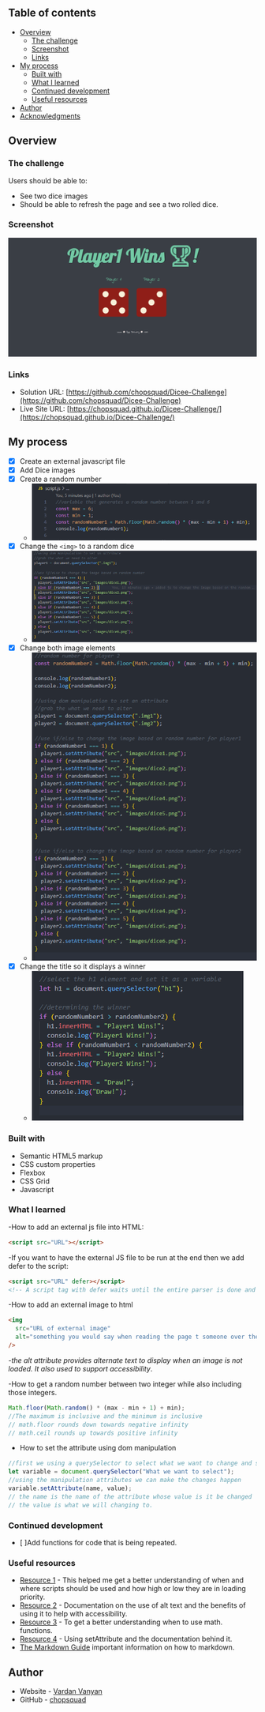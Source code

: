 ## Table of contents

- [Overview](#overview)
  - [The challenge](#the-challenge)
  - [Screenshot](#screenshot)
  - [Links](#links)
- [My process](#my-process)
  - [Built with](#built-with)
  - [What I learned](#what-i-learned)
  - [Continued development](#continued-development)
  - [Useful resources](#useful-resources)
- [Author](#author)
- [Acknowledgments](#acknowledgments)

## Overview

### The challenge

Users should be able to:

- See two dice images
- Should be able to refresh the page and see a two rolled dice.

### Screenshot

![](/images/Final.PNG)

### Links

- Solution URL: [https://github.com/chopsquad/Dicee-Challenge](https://github.com/chopsquad/Dicee-Challenge)
- Live Site URL: [https://chopsquad.github.io/Dicee-Challenge/](https://chopsquad.github.io/Dicee-Challenge/)

## My process

- [x] Create an external javascript file
- [x] Add Dice images
- [x] Create a random number
  - ![Random Numbers](/images/randomNumber.PNG)
- [x] Change the `<img>` to a random dice
  - ![Random Numbers](/images/p1ImgChange.PNG)
- [x] Change both image elements
  - ![Random Numbers](/images/p2ImgChange.PNG)
- [x] Change the title so it displays a winner
  - ![Random Numbers](/images/determiningWinner.PNG)

### Built with

- Semantic HTML5 markup
- CSS custom properties
- Flexbox
- CSS Grid
- Javascript

### What I learned

-How to add an external js file into HTML:

```html
<script src="URL"></script>
```

-If you want to have the external JS file to be run at the end then we add defer to the script:

```html
<script src="URL" defer></script>
<!-- A script tag with defer waits until the entire parser is done and then runs all scripts marked with defer in the order they are encountered. -->
```

-How to add an external image to html

```html
<img
  src="URL of external image"
  alt="something you would say when reading the page t someone over the phone"
/>
```

-_the alt attribute provides alternate text to display when an image is not loaded. It also used to support accessibility_.

-How to get a random number between two integer while also including those integers.

```js
Math.floor(Math.random() * (max - min + 1) + min);
//The maximum is inclusive and the minimum is inclusive
// math.floor rounds down towards negative infinity
// math.ceil rounds up towards positive infinity
```

- How to set the attribute using dom manipulation

```js
//first we using a querySelector to select what we want to change and set it into a variable
let variable = document.querySelector("What we want to select");
//using the manipulation attributes we can make the changes happen
variable.setAttribute(name, value);
// the name is the name of the attribute whose value is it be changed
// the value is what we will changing to.
```

### Continued development

- [ ]Add functions for code that is being repeated.

### Useful resources

- [Resource 1](https://stackoverflow.com/questions/8996852/load-and-execute-order-of-scripts) - This helped me get a better understanding of when and where scripts should be used and how high or low they are in loading priority.
- [Resource 2](https://developer.mozilla.org/en-US/docs/Web/API/HTMLImageElement/alt) - Documentation on the use of alt text and the benefits of using it to help with accessibility.
- [Resource 3](https://stackoverflow.com/questions/14/difference-between-math-floor-and-math-truncate) - To get a better understanding when to use math. functions.
- [Resource 4](https://developer.mozilla.org/en-US/docs/Web/API/Element/setAttribute) - Using setAttribute and the documentation behind it.
- [The Markdown Guide](https://www.markdownguide.org/) important information on how to markdown.

## Author

- Website - [Vardan Vanyan](https://www.your-site.com)
- GitHub - [chopsquad](https://github.com/chopsquad)

